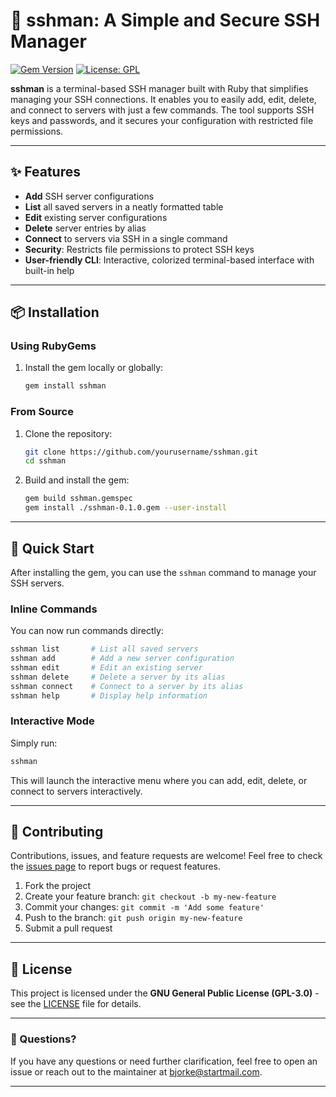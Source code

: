 # 🚀 sshman: A Simple and Secure SSH Manager


[![Gem Version](https://badge.fury.io/rb/sshman.svg)](https://badge.fury.io/rb/sshman) [![License: GPL](https://img.shields.io/badge/License-GPL-blue.svg)](https://www.gnu.org/licenses/gpl-3.0.html)

**sshman** is a terminal-based SSH manager built with Ruby that simplifies managing your SSH connections. It enables you to easily add, edit, delete, and connect to servers with just a few commands. The tool supports SSH keys and passwords, and it secures your configuration with restricted file permissions.

---

## ✨ Features 

- **Add** SSH server configurations
- **List** all saved servers in a neatly formatted table
- **Edit** existing server configurations
- **Delete** server entries by alias
- **Connect** to servers via SSH in a single command
- **Security**: Restricts file permissions to protect SSH keys
- **User-friendly CLI**: Interactive, colorized terminal-based interface with built-in help

---

## 📦 Installation

### Using RubyGems

1. Install the gem locally or globally:

   ```bash
   gem install sshman
   ```
### From Source

1. Clone the repository:

   ```bash
   git clone https://github.com/yourusername/sshman.git
   cd sshman
   ```

2. Build and install the gem:

   ```bash
   gem build sshman.gemspec
   gem install ./sshman-0.1.0.gem --user-install
   ```

---

## 🚀 Quick Start

After installing the gem, you can use the `sshman` command to manage your SSH servers.

### Inline Commands

You can now run commands directly:

```bash
sshman list       # List all saved servers
sshman add        # Add a new server configuration
sshman edit       # Edit an existing server
sshman delete     # Delete a server by its alias
sshman connect    # Connect to a server by its alias
sshman help       # Display help information
```

### Interactive Mode

Simply run:

```bash
sshman
```

This will launch the interactive menu where you can add, edit, delete, or connect to servers interactively.

---

## 🤝 Contributing

Contributions, issues, and feature requests are welcome! Feel free to check the [issues page](https://github.com/VictorBjorke/sshman/issues) to report bugs or request features.

1. Fork the project
2. Create your feature branch: `git checkout -b my-new-feature`
3. Commit your changes: `git commit -m 'Add some feature'`
4. Push to the branch: `git push origin my-new-feature`
5. Submit a pull request

---

## 📄 License

This project is licensed under the **GNU General Public License (GPL-3.0)** - see the [LICENSE](LICENSE) file for details.

---

### 💬 Questions?

If you have any questions or need further clarification, feel free to open an issue or reach out to the maintainer at [bjorke@startmail.com](mailto:bjorke@startmail.com).

---
